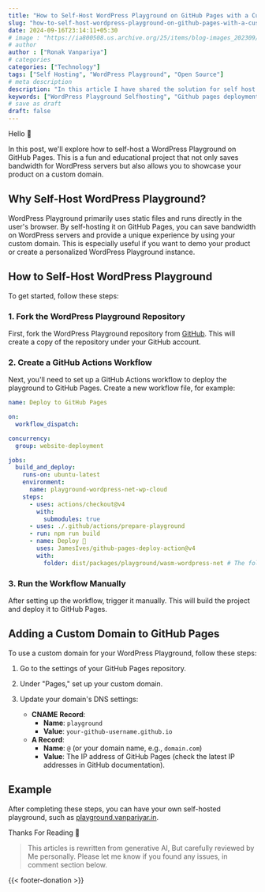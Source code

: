 ```yaml
---
title: "How to Self-Host WordPress Playground on GitHub Pages with a Custom Domain"
slug: "how-to-self-host-wordpress-playground-on-github-pages-with-a-custom-domain"
date: 2024-09-16T23:14:11+05:30
# image : "https://ia800508.us.archive.org/25/items/blog-images_202309/White%20Blue%20Illustration%20Business%20Blog%20Banner.png"
# author
author : ["Ronak Vanpariya"]
# categories
categories: ["Technology"]
tags: ["Self Hosting", "WordPress Playground", "Open Source"]
# meta description
description: "In this article I have shared the solution for self host WordPress playground on the github pages and customise it"
keywords: ["WordPress Playground Selfhosting", "Github pages deployment"]
# save as draft
draft: false  
---
```


Hello 👋

In this post, we'll explore how to self-host a WordPress Playground on GitHub Pages. This is a fun and educational project that not only saves bandwidth for WordPress servers but also allows you to showcase your product on a custom domain.

## Why Self-Host WordPress Playground?

WordPress Playground primarily uses static files and runs directly in the user's browser. By self-hosting it on GitHub Pages, you can save bandwidth on WordPress servers and provide a unique experience by using your custom domain. This is especially useful if you want to demo your product or create a personalized WordPress Playground instance.

## How to Self-Host WordPress Playground

To get started, follow these steps:

### 1. Fork the WordPress Playground Repository

First, fork the WordPress Playground repository from [GitHub](https://github.com/WordPress/wordpress-playground). This will create a copy of the repository under your GitHub account.

### 2. Create a GitHub Actions Workflow

Next, you'll need to set up a GitHub Actions workflow to deploy the playground to GitHub Pages. Create a new workflow file, for example:

```yaml
name: Deploy to GitHub Pages

on:
  workflow_dispatch:

concurrency:
  group: website-deployment

jobs:
  build_and_deploy:
    runs-on: ubuntu-latest
    environment:
      name: playground-wordpress-net-wp-cloud
    steps:
      - uses: actions/checkout@v4
        with:
          submodules: true
      - uses: ./.github/actions/prepare-playground
      - run: npm run build
      - name: Deploy 🚀
        uses: JamesIves/github-pages-deploy-action@v4
        with:
          folder: dist/packages/playground/wasm-wordpress-net # The folder the action should deploy.

```

### 3. Run the Workflow Manually

After setting up the workflow, trigger it manually. This will build the project and deploy it to GitHub Pages.

## Adding a Custom Domain to GitHub Pages

To use a custom domain for your WordPress Playground, follow these steps:

1. Go to the settings of your GitHub Pages repository.
2. Under "Pages," set up your custom domain.
3. Update your domain's DNS settings:

   - **CNAME Record**: 
     - **Name**: `playground`
     - **Value**: `your-github-username.github.io`
   - **A Record**:
     - **Name**: `@` (or your domain name, e.g., `domain.com`)
     - **Value**: The IP address of GitHub Pages (check the latest IP addresses in GitHub documentation).

## Example

After completing these steps, you can have your own self-hosted playground, such as [playground.vanpariyar.in](https://playground.vanpariyar.in/).

Thanks For Reading 🙏

> This articles is rewritten from generative AI, But carefully reviewed by Me personally. Please let me know if you found any issues, in comment section below.

{{< footer-donation >}}
